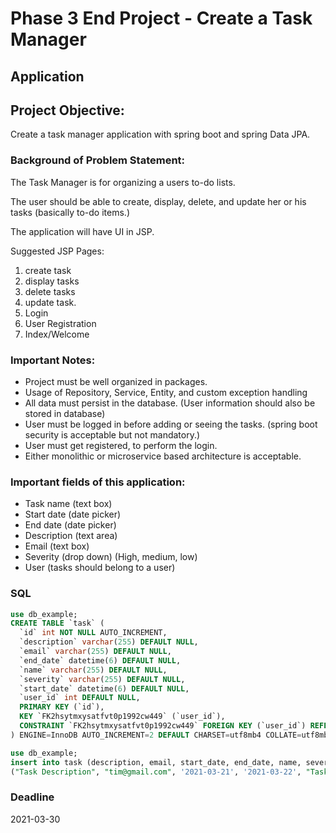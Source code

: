 # Phase 3 End Project - Create a Task Manager

## Application

## Project Objective:
Create a task manager application with spring boot and spring Data JPA.


### Background of Problem Statement:

The Task Manager is for organizing a users to-do lists.

The user should be able to create, display, delete, and update her or his tasks (basically to-do items.)

The application will have UI in JSP.

Suggested JSP Pages:
 1. create task
 2. display tasks
 3. delete tasks
 4. update task.
 5. Login
 6. User Registration
 7. Index/Welcome 

### Important Notes:
 *  Project must be well organized in packages.
 * Usage of Repository, Service, Entity, and custom exception handling
 * All data must persist in the database. (User information should also be stored in database)
 * User must be logged in before adding or seeing the tasks. (spring boot security is acceptable but not mandatory.)
 * User must get registered, to perform the login.
 * Either monolithic or microservice based architecture is acceptable.

### Important fields of this application:
 * Task name (text box)
 * Start date (date picker)
 * End date (date picker)
 * Description (text area)
 * Email (text box)
 * Severity (drop down) (High, medium, low)
 * User (tasks should belong to a user)

### SQL

```sql
use db_example;
CREATE TABLE `task` (
  `id` int NOT NULL AUTO_INCREMENT,
  `description` varchar(255) DEFAULT NULL,
  `email` varchar(255) DEFAULT NULL,
  `end_date` datetime(6) DEFAULT NULL,
  `name` varchar(255) DEFAULT NULL,
  `severity` varchar(255) DEFAULT NULL,
  `start_date` datetime(6) DEFAULT NULL,
  `user_id` int DEFAULT NULL,
  PRIMARY KEY (`id`),
  KEY `FK2hsytmxysatfvt0p1992cw449` (`user_id`),
  CONSTRAINT `FK2hsytmxysatfvt0p1992cw449` FOREIGN KEY (`user_id`) REFERENCES `user` (`id`)
) ENGINE=InnoDB AUTO_INCREMENT=2 DEFAULT CHARSET=utf8mb4 COLLATE=utf8mb4_0900_ai_ci

use db_example;
insert into task (description, email, start_date, end_date, name, severity, user_id) VALUES 
("Task Description", "tim@gmail.com", '2021-03-21', '2021-03-22', "Task 1", "High", 1);

```


### Deadline 

2021-03-30
